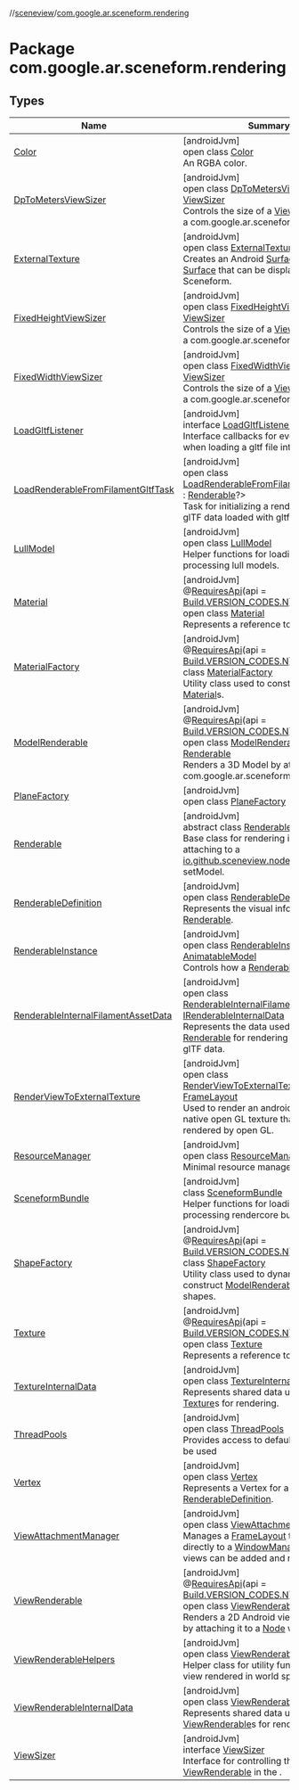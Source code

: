 //[sceneview](../../index.md)/[com.google.ar.sceneform.rendering](index.md)

# Package com.google.ar.sceneform.rendering

## Types

| Name | Summary |
|---|---|
| [Color](-color/index.md) | [androidJvm]<br>open class [Color](-color/index.md)<br>An RGBA color. |
| [DpToMetersViewSizer](-dp-to-meters-view-sizer/index.md) | [androidJvm]<br>open class [DpToMetersViewSizer](-dp-to-meters-view-sizer/index.md) : [ViewSizer](-view-sizer/index.md)<br>Controls the size of a [ViewRenderable](-view-renderable/index.md) in a com.google.ar.sceneform. |
| [ExternalTexture](-external-texture/index.md) | [androidJvm]<br>open class [ExternalTexture](-external-texture/index.md)<br>Creates an Android [SurfaceTexture](https://developer.android.com/reference/kotlin/android/graphics/SurfaceTexture.html) and [Surface](https://developer.android.com/reference/kotlin/android/view/Surface.html) that can be displayed by Sceneform. |
| [FixedHeightViewSizer](-fixed-height-view-sizer/index.md) | [androidJvm]<br>open class [FixedHeightViewSizer](-fixed-height-view-sizer/index.md) : [ViewSizer](-view-sizer/index.md)<br>Controls the size of a [ViewRenderable](-view-renderable/index.md) in a com.google.ar.sceneform. |
| [FixedWidthViewSizer](-fixed-width-view-sizer/index.md) | [androidJvm]<br>open class [FixedWidthViewSizer](-fixed-width-view-sizer/index.md) : [ViewSizer](-view-sizer/index.md)<br>Controls the size of a [ViewRenderable](-view-renderable/index.md) in a com.google.ar.sceneform. |
| [LoadGltfListener](-load-gltf-listener/index.md) | [androidJvm]<br>interface [LoadGltfListener](-load-gltf-listener/index.md)<br>Interface callbacks for events that occur when loading a gltf file into a renderable. |
| [LoadRenderableFromFilamentGltfTask](-load-renderable-from-filament-gltf-task/index.md) | [androidJvm]<br>open class [LoadRenderableFromFilamentGltfTask](-load-renderable-from-filament-gltf-task/index.md)&lt;[T](-load-renderable-from-filament-gltf-task/index.md) : [Renderable](-renderable/index.md)?&gt;<br>Task for initializing a renderable with glTF data loaded with gltfio. |
| [LullModel](-lull-model/index.md) | [androidJvm]<br>open class [LullModel](-lull-model/index.md)<br>Helper functions for loading and processing lull models. |
| [Material](-material/index.md) | [androidJvm]<br>@[RequiresApi](https://developer.android.com/reference/kotlin/androidx/annotation/RequiresApi.html)(api = [Build.VERSION_CODES.N](https://developer.android.com/reference/kotlin/android/os/Build.VERSION_CODES.html))<br>open class [Material](-material/index.md)<br>Represents a reference to a material. |
| [MaterialFactory](-material-factory/index.md) | [androidJvm]<br>@[RequiresApi](https://developer.android.com/reference/kotlin/androidx/annotation/RequiresApi.html)(api = [Build.VERSION_CODES.N](https://developer.android.com/reference/kotlin/android/os/Build.VERSION_CODES.html))<br>class [MaterialFactory](-material-factory/index.md)<br>Utility class used to construct default [Material](-material/index.md)s. |
| [ModelRenderable](-model-renderable/index.md) | [androidJvm]<br>@[RequiresApi](https://developer.android.com/reference/kotlin/androidx/annotation/RequiresApi.html)(api = [Build.VERSION_CODES.N](https://developer.android.com/reference/kotlin/android/os/Build.VERSION_CODES.html))<br>open class [ModelRenderable](-model-renderable/index.md) : [Renderable](-renderable/index.md)<br>Renders a 3D Model by attaching it to a com.google.ar.sceneform. |
| [PlaneFactory](-plane-factory/index.md) | [androidJvm]<br>open class [PlaneFactory](-plane-factory/index.md) |
| [Renderable](-renderable/index.md) | [androidJvm]<br>abstract class [Renderable](-renderable/index.md)<br>Base class for rendering in 3D space by attaching to a [io.github.sceneview.node.Node](../io.github.sceneview.node/-node/index.md) with setModel. |
| [RenderableDefinition](-renderable-definition/index.md) | [androidJvm]<br>open class [RenderableDefinition](-renderable-definition/index.md)<br>Represents the visual information of a [Renderable](-renderable/index.md). |
| [RenderableInstance](-renderable-instance/index.md) | [androidJvm]<br>open class [RenderableInstance](-renderable-instance/index.md) : [AnimatableModel](../com.google.ar.sceneform.animation/-animatable-model/index.md)<br>Controls how a [Renderable](-renderable/index.md) is displayed. |
| [RenderableInternalFilamentAssetData](-renderable-internal-filament-asset-data/index.md) | [androidJvm]<br>open class [RenderableInternalFilamentAssetData](-renderable-internal-filament-asset-data/index.md) : [IRenderableInternalData](../../../arsceneview/com.google.ar.sceneform.rendering/-i-renderable-internal-data/index.md)<br>Represents the data used by a [Renderable](-renderable/index.md) for rendering natively loaded glTF data. |
| [RenderViewToExternalTexture](-render-view-to-external-texture/index.md) | [androidJvm]<br>open class [RenderViewToExternalTexture](-render-view-to-external-texture/index.md) : [FrameLayout](https://developer.android.com/reference/kotlin/android/widget/FrameLayout.html)<br>Used to render an android view to a native open GL texture that can then be rendered by open GL. |
| [ResourceManager](-resource-manager/index.md) | [androidJvm]<br>open class [ResourceManager](-resource-manager/index.md)<br>Minimal resource manager. |
| [SceneformBundle](-sceneform-bundle/index.md) | [androidJvm]<br>class [SceneformBundle](-sceneform-bundle/index.md)<br>Helper functions for loading and processing rendercore bundles. |
| [ShapeFactory](-shape-factory/index.md) | [androidJvm]<br>@[RequiresApi](https://developer.android.com/reference/kotlin/androidx/annotation/RequiresApi.html)(api = [Build.VERSION_CODES.N](https://developer.android.com/reference/kotlin/android/os/Build.VERSION_CODES.html))<br>class [ShapeFactory](-shape-factory/index.md)<br>Utility class used to dynamically construct [ModelRenderable](-model-renderable/index.md)s for various shapes. |
| [Texture](-texture/index.md) | [androidJvm]<br>@[RequiresApi](https://developer.android.com/reference/kotlin/androidx/annotation/RequiresApi.html)(api = [Build.VERSION_CODES.N](https://developer.android.com/reference/kotlin/android/os/Build.VERSION_CODES.html))<br>open class [Texture](-texture/index.md)<br>Represents a reference to a texture. |
| [TextureInternalData](-texture-internal-data/index.md) | [androidJvm]<br>open class [TextureInternalData](-texture-internal-data/index.md)<br>Represents shared data used by [Texture](-texture/index.md)s for rendering. |
| [ThreadPools](-thread-pools/index.md) | [androidJvm]<br>open class [ThreadPools](-thread-pools/index.md)<br>Provides access to default [Executor](https://developer.android.com/reference/kotlin/java/util/concurrent/Executor.html)s to be used |
| [Vertex](-vertex/index.md) | [androidJvm]<br>open class [Vertex](-vertex/index.md)<br>Represents a Vertex for a [RenderableDefinition](-renderable-definition/index.md). |
| [ViewAttachmentManager](-view-attachment-manager/index.md) | [androidJvm]<br>open class [ViewAttachmentManager](-view-attachment-manager/index.md)<br>Manages a [FrameLayout](https://developer.android.com/reference/kotlin/android/widget/FrameLayout.html) that is attached directly to a [WindowManager](https://developer.android.com/reference/kotlin/android/view/WindowManager.html) that other views can be added and removed from. |
| [ViewRenderable](-view-renderable/index.md) | [androidJvm]<br>@[RequiresApi](https://developer.android.com/reference/kotlin/androidx/annotation/RequiresApi.html)(api = [Build.VERSION_CODES.N](https://developer.android.com/reference/kotlin/android/os/Build.VERSION_CODES.html))<br>open class [ViewRenderable](-view-renderable/index.md) : [Renderable](-renderable/index.md)<br>Renders a 2D Android view in 3D space by attaching it to a [Node](../io.github.sceneview.node/-node/index.md) with setModel. |
| [ViewRenderableHelpers](-view-renderable-helpers/index.md) | [androidJvm]<br>open class [ViewRenderableHelpers](-view-renderable-helpers/index.md)<br>Helper class for utility functions for a view rendered in world space. |
| [ViewRenderableInternalData](-view-renderable-internal-data/index.md) | [androidJvm]<br>open class [ViewRenderableInternalData](-view-renderable-internal-data/index.md)<br>Represents shared data used by [ViewRenderable](-view-renderable/index.md)s for rendering. |
| [ViewSizer](-view-sizer/index.md) | [androidJvm]<br>interface [ViewSizer](-view-sizer/index.md)<br>Interface for controlling the size of a [ViewRenderable](-view-renderable/index.md) in the . |
